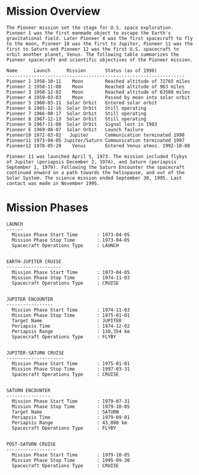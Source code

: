
 
  Mission Overview
  ================
    The Pioneer mission set the stage for U.S. space exploration.
    Pioneer 1 was the first manmade object to escape the Earth's
    gravitational field. Later Pioneer 4 was the first spacecraft to fly
    to the moon, Pioneer 10 was the first to Jupiter, Pioneer 11 was the
    first to Saturn and Pioneer 12 was the first U.S. spacecraft to
    orbit another planet, Venus. The following table summarizes the
    Pioneer spacecraft and scientific objectives of the Pioneer mission.
 
    Name      Launch      Mission       Status (as of 1998)
    -----------------------------------------------------------------
    Pioneer 1 1958-10-11    Moon        Reached altitude of 72765 miles
    Pioneer 2 1958-11-08    Moon        Reached altitude of 963 miles
    Pioneer 3 1958-12-02    Moon        Reached altitude of 63580 miles
    Pioneer 4 1959-03-03    Moon        Passed by moon into solar orbit
    Pioneer 5 1960-03-11  Solar Orbit   Entered solar orbit
    Pioneer 6 1965-12-16  Solar Orbit   Still operating
    Pioneer 7 1966-08-17  Solar Orbit   Still operating
    Pioneer 8 1967-12-13  Solar Orbit   Still operating
    Pioneer 9 1967-11-08  Solar Orbit   Signal lost in 1983
    Pioneer E 1969-08-07  Solar Orbit   Launch failure
    Pioneer10 1972-03-02   Jupiter      Communication terminated 1998
    Pioneer11 1973-04-05 Jupiter/Saturn Communication terminated 1997
    Pioneer12 1978-05-20    Venus       Entered Venus atmos. 1992-10-08
 
    Pioneer 11 was launched April 5, 1973. The mission included flybys
    of Jupiter (periapsis December 2, 1974), and Saturn (periapsis
    September 1, 1979). Following the Saturn Encounter the spacecraft
    continued onward on a path towards the heliopause, and out of the
    Solar System. The science mission ended September 30, 1995. Last
    contact was made in November 1995.
 
 
  Mission Phases
  ==============
 
    LAUNCH
    ------
      Mission Phase Start Time       : 1973-04-05
      Mission Phase Stop Time        : 1973-04-05
      Spacecraft Operations Type     : LAUNCH
 
 
    EARTH-JUPITER CRUISE
    --------------------
      Mission Phase Start Time       : 1973-04-05
      Mission Phase Stop Time        : 1974-11-03
      Spacecraft Operations Type     : CRUISE
 
 
    JUPITER ENCOUNTER
    -----------------
      Mission Phase Start Time       : 1974-11-03
      Mission Phase Stop Time        : 1975-01-01
      Target Name                    : JUPITER
      Periapsis Time                 : 1974-12-02
      Periapsis Range                : 130,354 km
      Spacecraft Operations Type     : FLYBY
 
 
    JUPITER-SATURN CRUISE
    ---------------------
      Mission Phase Start Time       : 1975-01-01
      Mission Phase Stop Time        : 1997-03-31
      Spacecraft Operations Type     : CRUISE
 
 
    SATURN ENCOUNTER
    ----------------
      Mission Phase Start Time       : 1979-07-31
      Mission Phase Stop Time        : 1979-10-05
      Target Name                    : SATURN
      Periapsis Time                 : 1979-09-01
      Periapsis Range                : 43,000 km
      Spacecraft Operations Type     : FLYBY
 
 
    POST-SATURN CRUISE
    ------------------
      Mission Phase Start Time       : 1979-10-05
      Mission Phase Stop Time        : 1995-09-30
      Spacecraft Operations Type     : CRUISE
        